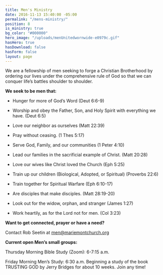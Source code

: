```yaml
---
title: Men's Ministry
date: 2016-11-13 15:40:00 -05:00
permalink: "/mens-ministry/"
position: 8
is_ministry: true
bg_color: "#000000"
hero_image: "/uploads/menUnitedwornwide-e0979c.gif"
hasHero: true
hasDownload: false
hasForm: false
layout: page
---
```


We are a fellowship of men seeking to forge a Christian Brotherhood by ordering our lives under the comprehensive rule of God so that we can conquer life’s battles shoulder to shoulder.

**We seek to be men that:**

- Hunger for more of God’s Word (Deut 6:6-9)

- Worship and obey the Father, Son, and Holy Spirit with everything we have. (Deut 6:5)

- Love our neighbor as ourselves (Matt 22:39)

- Pray without ceasing. (1 Thes 5:17)

- Serve God, Family, and our communities (1 Peter 4:10)

- Lead our families in the sacrificial example of Christ. (Matt 20:28)

- Love our wives like Christ loved the Church (Eph 5:25)

- Train up our children (Biological, Adopted, or Spiritual) (Proverbs 22:6)

- Train together for Spiritual Warfare (Eph 6:10-17)

- Are disciples that make disciples. (Matt 28:19-20)

- Look out for the widow, orphan, and stranger (James 1:27)

- Work heartily, as for the Lord not for men. (Col 3:23)

**Want to get connected, prayer or have a need?**

Contact Rob Seetin at [men@mariemontchurch.org](men@mariemontchurch.org)

**Current open Men’s small groups:**

Thursday Morning Bible Study (Zoom): 6-7:15 a.m.

Friday Morning Men’s Study: 6:30 a.m. Beginning a study of the book TRUSTING GOD by Jerry Bridges for about 10 weeks.
Join any time!
